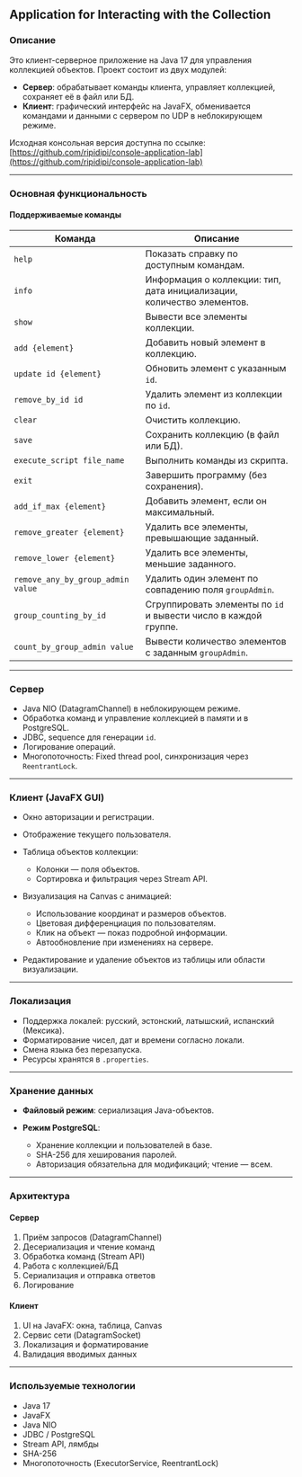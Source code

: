 ## Application for Interacting with the Collection

### Описание

Это клиент-серверное приложение на Java 17 для управления коллекцией объектов. Проект состоит из двух модулей:

* **Сервер**: обрабатывает команды клиента, управляет коллекцией, сохраняет её в файл или БД.
* **Клиент**: графический интерфейс на JavaFX, обменивается командами и данными с сервером по UDP в неблокирующем режиме.

Исходная консольная версия доступна по ссылке: [https://github.com/ripidipi/console-application-lab](https://github.com/ripidipi/console-application-lab)

---

### Основная функциональность

#### Поддерживаемые команды

| Команда                           | Описание                                                               |
| --------------------------------- | ---------------------------------------------------------------------- |
| `help`                            | Показать справку по доступным командам.                                |
| `info`                            | Информация о коллекции: тип, дата инициализации, количество элементов. |
| `show`                            | Вывести все элементы коллекции.                                        |
| `add {element}`                   | Добавить новый элемент в коллекцию.                                    |
| `update id {element}`             | Обновить элемент с указанным `id`.                                     |
| `remove_by_id id`                 | Удалить элемент из коллекции по `id`.                                  |
| `clear`                           | Очистить коллекцию.                                                    |
| `save`                            | Сохранить коллекцию (в файл или БД).                                   |
| `execute_script file_name`        | Выполнить команды из скрипта.                                          |
| `exit`                            | Завершить программу (без сохранения).                                  |
| `add_if_max {element}`            | Добавить элемент, если он максимальный.                                |
| `remove_greater {element}`        | Удалить все элементы, превышающие заданный.                            |
| `remove_lower {element}`          | Удалить все элементы, меньшие заданного.                               |
| `remove_any_by_group_admin value` | Удалить один элемент по совпадению поля `groupAdmin`.                  |
| `group_counting_by_id`            | Сгруппировать элементы по `id` и вывести число в каждой группе.        |
| `count_by_group_admin value`      | Вывести количество элементов с заданным `groupAdmin`.                  |

---

### Сервер

* Java NIO (DatagramChannel) в неблокирующем режиме.
* Обработка команд и управление коллекцией в памяти и в PostgreSQL.
* JDBC, sequence для генерации `id`.
* Логирование операций.
* Многопоточность: Fixed thread pool, синхронизация через `ReentrantLock`.

---

### Клиент (JavaFX GUI)

* Окно авторизации и регистрации.
* Отображение текущего пользователя.
* Таблица объектов коллекции:

  * Колонки — поля объектов.
  * Сортировка и фильтрация через Stream API.
* Визуализация на Canvas с анимацией:

  * Использование координат и размеров объектов.
  * Цветовая дифференциация по пользователям.
  * Клик на объект — показ подробной информации.
  * Автообновление при изменениях на сервере.
* Редактирование и удаление объектов из таблицы или области визуализации.

---

### Локализация

* Поддержка локалей: русский, эстонский, латышский, испанский (Мексика).
* Форматирование чисел, дат и времени согласно локали.
* Смена языка без перезапуска.
* Ресурсы хранятся в `.properties`.

---

### Хранение данных

* **Файловый режим**: сериализация Java-объектов.
* **Режим PostgreSQL**:

  * Хранение коллекции и пользователей в базе.
  * SHA-256 для хеширования паролей.
  * Авторизация обязательна для модификаций; чтение — всем.

---

### Архитектура

#### Сервер

1. Приём запросов (DatagramChannel)
2. Десериализация и чтение команд
3. Обработка команд (Stream API)
4. Работа с коллекцией/БД
5. Сериализация и отправка ответов
6. Логирование

#### Клиент

1. UI на JavaFX: окна, таблица, Canvas
2. Сервис сети (DatagramSocket)
3. Локализация и форматирование
4. Валидация вводимых данных

---

### Используемые технологии

* Java 17
* JavaFX
* Java NIO
* JDBC / PostgreSQL
* Stream API, лямбды
* SHA-256
* Многопоточность (ExecutorService, ReentrantLock)
